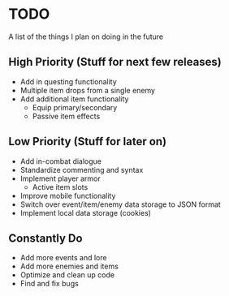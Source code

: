 # TODO
A list of the things I plan on doing in the future

## High Priority (Stuff for next few releases)

* Add in questing functionality
* Multiple item drops from a single enemy
* Add additional item functionality
  * Equip primary/secondary
  * Passive item effects

## Low Priority (Stuff for later on)

* Add in-combat dialogue
* Standardize commenting and syntax
* Implement player armor
  * Active item slots
* Improve mobile functionality
* Switch over event/item/enemy data storage to JSON format
* Implement local data storage (cookies)

## Constantly Do

* Add more events and lore
* Add more enemies and items
* Optimize and clean up code
* Find and fix bugs